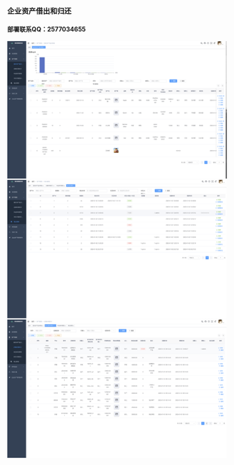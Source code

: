### 企业资产借出和归还

#### 部署联系QQ：2577034655

![WX20250104-181444.png](WX20250104-181444.png)
![WX20250104-181643.png](WX20250104-181643.png)
![WX20250104-181755.png](WX20250104-181755.png)
